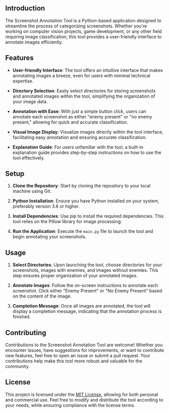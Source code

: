 ## Introduction

The Screenshot Annotation Tool is a Python-based application designed to streamline the process of categorizing screenshots. Whether you're working on computer vision projects, game development, or any other field requiring image classification, this tool provides a user-friendly interface to annotate images efficiently.

## Features

- **User-friendly Interface**: The tool offers an intuitive interface that makes annotating images a breeze, even for users with minimal technical expertise.

- **Directory Selection**: Easily select directories for storing screenshots and annotated images within the tool, simplifying the organization of your image data.

- **Annotation with Ease**: With just a simple button click, users can annotate each screenshot as either "enemy present" or "no enemy present," allowing for quick and accurate classification.

- **Visual Image Display**: Visualize images directly within the tool interface, facilitating easy annotation and ensuring accurate classification.

- **Explanation Guide**: For users unfamiliar with the tool, a built-in explanation guide provides step-by-step instructions on how to use the tool effectively.

## Setup

1. **Clone the Repository**: Start by cloning the repository to your local machine using Git.

2. **Python Installation**: Ensure you have Python installed on your system, preferably version 3.6 or higher.

3. **Install Dependencies**: Use pip to install the required dependencies. This tool relies on the Pillow library for image processing:

4. **Run the Application**: Execute the `main.py` file to launch the tool and begin annotating your screenshots.

## Usage

1. **Select Directories**: Upon launching the tool, choose directories for your screenshots, images with enemies, and images without enemies. This step ensures proper organization of your annotated images.

2. **Annotate Images**: Follow the on-screen instructions to annotate each screenshot. Click either "Enemy Present" or "No Enemy Present" based on the content of the image.

3. **Completion Message**: Once all images are annotated, the tool will display a completion message, indicating that the annotation process is finished.

## Contributing

Contributions to the Screenshot Annotation Tool are welcome! Whether you encounter issues, have suggestions for improvements, or want to contribute new features, feel free to open an issue or submit a pull request. Your contributions help make this tool more robust and valuable for the community.

## License

This project is licensed under the [MIT License](LICENSE), allowing for both personal and commercial use. Feel free to modify and distribute the tool according to your needs, while ensuring compliance with the license terms.
